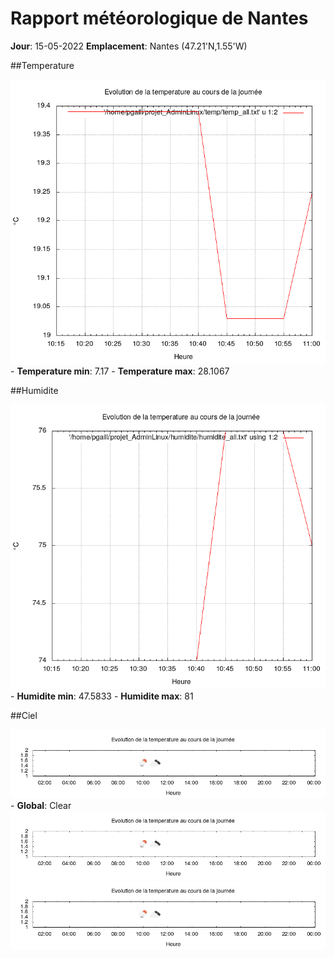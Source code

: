 # Rapport météorologique de Nantes 

**Jour**: 15-05-2022 
**Emplacement**: Nantes (47.21'N,1.55'W)

##Temperature

![](Temp_graph.png)
\- **Temperature min**: 7.17
\- **Temperature max**: 28.1067


##Humidite

![](Humidite_graph.png)
\- **Humidite min**: 47.5833
\- **Humidite max**: 81


##Ciel

![](Main_graph.png)
\- **Global**: Clear
![](Main_graph.png)
![](Main_graph.png)
